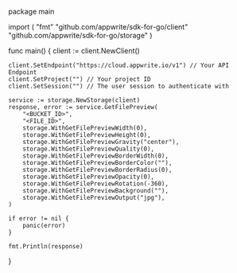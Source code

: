package main

import (
    "fmt"
    "github.com/appwrite/sdk-for-go/client"
    "github.com/appwrite/sdk-for-go/storage"
)

func main() {
    client := client.NewClient()

    client.SetEndpoint("https://cloud.appwrite.io/v1") // Your API Endpoint
    client.SetProject("") // Your project ID
    client.SetSession("") // The user session to authenticate with

    service := storage.NewStorage(client)
    response, error := service.GetFilePreview(
        "<BUCKET_ID>",
        "<FILE_ID>",
        storage.WithGetFilePreviewWidth(0),
        storage.WithGetFilePreviewHeight(0),
        storage.WithGetFilePreviewGravity("center"),
        storage.WithGetFilePreviewQuality(0),
        storage.WithGetFilePreviewBorderWidth(0),
        storage.WithGetFilePreviewBorderColor(""),
        storage.WithGetFilePreviewBorderRadius(0),
        storage.WithGetFilePreviewOpacity(0),
        storage.WithGetFilePreviewRotation(-360),
        storage.WithGetFilePreviewBackground(""),
        storage.WithGetFilePreviewOutput("jpg"),
    )

    if error != nil {
        panic(error)
    }

    fmt.Println(response)
}
